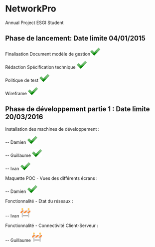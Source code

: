 # NetworkPro
Annual Project ESGI Student

## Phase de lancement: Date limite 04/01/2015   

Finalisation Document modèle de gestion[![alt text](https://github.com/izyj/MoyenneProject/raw/master/doc/ok.png "OK")](https://github.com/izyj/MoyenneProject/blob/master/doc/ok.png)

Rédaction Spécification technique   [![alt text](https://github.com/izyj/MoyenneProject/raw/master/doc/ok.png "OK")](https://github.com/izyj/MoyenneProject/blob/master/doc/ok.png)

Politique de test [![alt text](https://github.com/izyj/MoyenneProject/raw/master/doc/ok.png "OK")](https://github.com/izyj/MoyenneProject/blob/master/doc/ok.png)

Wireframe [![alt text](https://github.com/izyj/MoyenneProject/raw/master/doc/ok.png "OK")](https://github.com/izyj/MoyenneProject/blob/master/doc/ok.png)

## Phase de développement partie 1 : Date limite 20/03/2016   

Installation des machines de développement : 

-- Damien [![alt text](https://github.com/izyj/MoyenneProject/raw/master/doc/ok.png "En Cours")](https://github.com/izyj/MoyenneProject/blob/master/doc/ok.png)

-- Guillaume [![alt text](https://github.com/izyj/MoyenneProject/raw/master/doc/ok.png "En Cours")](https://github.com/izyj/MoyenneProject/blob/master/doc/ok.png)
  
-- Ivan [![alt text](https://github.com/izyj/MoyenneProject/raw/master/doc/ok.png "OK")](https://github.com/izyj/MoyenneProject/blob/master/doc/ok.png)

Maquette POC  - Vues des différents écrans : 

-- Damien [![alt text](https://github.com/izyj/MoyenneProject/raw/master/doc/ok.png "En Cours")](https://github.com/izyj/MoyenneProject/blob/master/doc/ok.png)

Fonctionnalité - Etat du réseaux : 

-- Ivan [![alt text](https://github.com/izyj/MoyenneProject/raw/master/doc/okko.png "KO")](https://github.com/izyj/MoyenneProject/blob/master/doc/okko.png)

Fonctionnalité - Connectivité Client-Serveur : 

-- Guillaume [![alt text](https://github.com/izyj/MoyenneProject/raw/master/doc/okko.png "En Cours")](https://github.com/izyj/MoyenneProject/blob/master/doc/ok.png)
